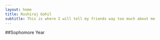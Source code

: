 ```yaml
---
layout: home
title: Rushiraj Gohil
subtitle: This is where I will tell my friends way too much about me
---
```


##Sophomore Year

